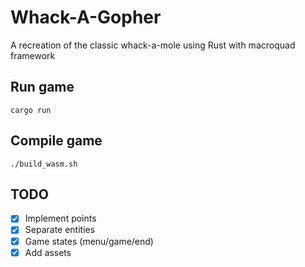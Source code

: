 # Whack-A-Gopher
A recreation of the classic whack-a-mole using Rust with macroquad framework    

## Run game
```
cargo run
```

## Compile game
```
./build_wasm.sh
```


## TODO
- [X] Implement points
- [X] Separate entities
- [X] Game states (menu/game/end)
- [X] Add assets